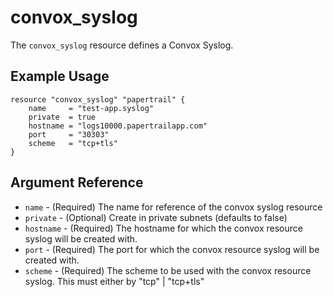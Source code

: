 # convox_syslog

The `convox_syslog` resource defines a Convox Syslog.

## Example Usage

```
resource "convox_syslog" "papertrail" {
    name     = "test-app.syslog"
    private  = true
    hostname = "logs10000.papertrailapp.com"
    port     = "30303"
    scheme   = "tcp+tls"
}
```

## Argument Reference

* `name` - (Required) The name for reference of the convox syslog resource
* `private` - (Optional) Create in private subnets (defaults to false)
* `hostname` - (Required) The hostname for which the convox resource syslog will be created with.
* `port` - (Required) The port for which the convox resource syslog will be created with.
* `scheme` - (Required) The scheme to be used with the convox resource syslog. This must either by "tcp" | "tcp+tls"
